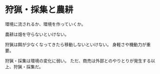 # 狩猟・採集と農耕

環境に流されるか、環境を作っていくか。

農耕は畑を守らないといけない。

狩猟は餌が少なくなってきたら移動しないといけない。
身軽さや機動力が重要。

狩猟・採集は環境の変化に弱い。
ただ、商売は外部とのやりとりが発生する以上、狩猟・採集だ。
